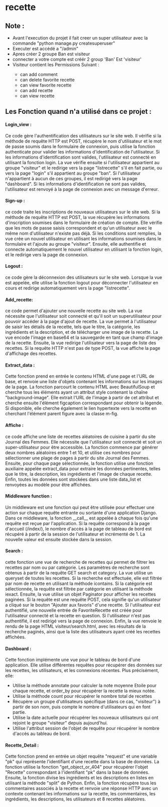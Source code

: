 # recette
<h2>Note :</h2>
<ul>
  <li>Avant l'execution du projet il fait creer un super utilisateur avec la commande "python manage.py createsuperuser"</li>
  <li>Executer est accédé a "/admin"</li>
  <li>Apres créer 2 groupe Ban est visiteur </li>
  <li>connecter a votre compte est créér 2 group 'Ban' Est 'visiteur'</li>
  <li>Visiteur contient les Permissions Suivant :</li>
  <ul>
    <li>can add comment</li>
    <li>can delete favorite recette</li>
    <li>can view favorite recette</li>
    <li>can add recette</li>
    <li>can view recette</li>
   </ul>
</ul>


<h2>Les Fonction quand n'a utilisé dans ce projet :</h2>

<h4>Login_view :</h4>
<p>Ce code gère l'authentification des utilisateurs sur le site web. Il vérifie si la méthode de
requête HTTP est POST, récupère le nom d'utilisateur et le mot de passe soumis dans le
formulaire de connexion, puis utilise la fonction authenticate pour valider les informations
d'identification de l'utilisateur. Si les informations d'identification sont valides, l'utilisateur
est connecté en utilisant la fonction login. La vue vérifie ensuite si l'utilisateur appartient
au groupe "visiteur" et le redirige vers la page "listrecette" s'il en fait partie, ou vers la page
"login" s'il appartient au groupe "ban". Si l'utilisateur n'appartient à aucun de ces groupes, il
est redirigé vers la page "dashboard". Si les informations d'identification ne sont pas valides,
l'utilisateur est renvoyé à la page de connexion avec un message d'erreur.</p>

<h4>Sign-up :</h4>
<p>ce code traite les inscriptions de nouveaux utilisateurs sur le site web. Si la méthode de
requête HTTP est POST, la vue récupère les informations d'inscription soumises dans le
formulaire de création de compte. Elle vérifie que les mots de passe saisis correspondent et
qu'un utilisateur avec le même nom d'utilisateur n'existe pas déjà. Si les conditions sont
remplies, la vue crée un nouvel utilisateur en utilisant les informations soumises dans le
formulaire et l'ajoute au groupe "visiteur". Ensuite, elle authentifie et connecte
automatiquement le nouvel utilisateur en utilisant la fonction login, et le redirige vers la
page de connexion.
</p>

<h4>Logout :</h4>
<p>ce code gère la déconnexion des utilisateurs sur le site web. Lorsque la vue est appelée, elle
utilise la fonction logout pour déconnecter l'utilisateur en cours et redirige
automatiquement vers la page "listrecette".
</p>

<h4>Add_recette:</h4>
<p>ce code permet d'ajouter une nouvelle recette au site web. La vue nécessite que l'utilisateur
soit connecté et qu'il soit un superutilisateur pour pouvoir accéder à la page d'ajout de
recette. La vue permet à l'utilisateur de saisir les détails de la recette, tels que le titre, la
catégorie, les ingrédients et la description, et de télécharger une image de la recette. La vue
encode l'image en base64 et la sauvegarde en tant que champ d'image de la recette.
Ensuite, la vue redirige l'utilisateur vers la page de liste des recettes. Si la requête HTTP n'est
pas de type POST, la vue affiche la page d'affichage des recettes.</p>


<h4>Extract_data :</h4>
<p>Cette fonction prend en entrée le contenu HTML d'une page et l'URL de base, et renvoie
une liste d'objets contenant les informations sur les images de la page.
La fonction parcourt le contenu HTML avec BeautifulSoup et cherche tous les éléments
ayant un attribut style contenant la chaîne "background-image". Elle extrait l'URL de
l'image à partir de cet attribut et cherche ensuite l'élément figcaption correspondant
pour obtenir la légende. Si disponible, elle cherche également le lien hypertexte vers la
recette en cherchant l'élément parent figure avec la classe m-fig.</p>

<h4>Affiche :</h4>
<p>ce code affiche une liste de recettes aléatoires de cuisine à partir du site Journal des
Femmes. Elle nécessite que l'utilisateur soit connecté et soit un super-utilisateur pour être
accessible.
La fonction commence par générer deux nombres aléatoires entre 1 et 10, et utilise ces
nombres pour sélectionner une plage de pages à partir du site Journal des Femmes. Ensuite,
pour chaque page sélectionnée, la fonction utilise une fonction auxiliaire appelée
extract_data pour extraire les données pertinentes, telles que le titre, la description, les
ingrédients et l'image de chaque recette.
Enfin, toutes les données sont stockées dans une liste data_list et renvoyées au modèle
pour être affichées.</p>

<h4>Middleware function :</h4>
<p>Un middleware est une fonction qui peut être utilisée pour effectuer une action sur chaque
requête entrante ou sortante d'une application Django.
Dans ce middleware, la fonction __call__ est appelée à chaque fois qu'une requête est
reçue par l'application. Si la requête correspond à la page d'accueil (/index/), le nombre
d'accès à la page de tableau de bord est récupéré à partir de la session de l'utilisateur et
incrémenté de 1. La nouvelle valeur est ensuite stockée dans la session.</p>

<h4>Search :</h4>
<p>cette fonction une vue de recherche de recettes qui permet de filtrer les recettes par nom
ou par catégorie. Les paramètres de recherche sont obtenus à partir de la requête GET
search et category.
La vue utilise un queryset de toutes les recettes. Si la recherche est effectuée, elle est
filtrée par nom de recette en utilisant la méthode icontains. Si la catégorie est
sélectionnée, la requête est filtrée par catégorie en utilisant la méthode iexact.
Ensuite, la vue utilise un objet Paginator pour afficher les recettes paginées. Si la requête
est une requête POST, cela signifie qu'un utilisateur a cliqué sur le bouton "Ajouter aux
favoris" d'une recette. Si l'utilisateur est authentifié, une nouvelle entrée de
FavoriteRecette est créée pour l'utilisateur connecté et la recette en question. Si
l'utilisateur n'est pas authentifié, il est redirigé vers la page de connexion.
Enfin, la vue renvoie le rendu de la page HTML visiteur/search.html, avec les résultats
de la recherche paginés, ainsi que la liste des utilisateurs ayant créé les recettes affichées.
</p>

<h4>Dashboard :</h4>
<p>Cette fonction implémente une vue pour le tableau de bord d'une application. Elle utilise
différentes requêtes pour récupérer des données sur les recettes, les utilisateurs, et les
connexions récentes. Plus précisément, elle:
<ul>
  <li>Utilise la méthode annotate pour calculer la note moyenne Etoile pour chaque
  recette, et order_by pour récupérer la recette la mieux notée.</li>
  <li>Utilise la méthode count pour récupérer le nombre total de recettes</li>
  <li>Récupère un groupe d'utilisateurs spécifique (dans ce cas, "visiteur") à partir de son
  nom, puis compte le nombre d'utilisateurs qui en font partie.</li>
  <li>Utilise la date actuelle pour récupérer les nouveaux utilisateurs qui ont rejoint le
  groupe "visiteur" depuis aujourd'hui.</li>
  <li>Utilise l'attribut session de l'objet de requête pour récupérer le nombre d'accès au
  tableau de bord.</li>
</ul>
</p>

<h4>Recette_Detail :</h4>
<p>Cette fonction prend en entrée un objet requête "request" et une variable "pk" qui
représente l'identifiant d'une recette dans la base de données. La fonction utilise la fonction
"get_object_or_404" pour récupérer l'objet "Recette" correspondant à l'identifiant "pk"
dans la base de données. Ensuite, la fonction divise les ingrédients et les descriptions en
listes en utilisant la méthode "split" de Python. Enfin, la fonction récupère tous les
commentaires associés à la recette et renvoie une réponse HTTP avec un contexte
contenant les informations sur la recette, les commentaires, les ingrédients, les
descriptions, les utilisateurs et 8 recettes aléatoires.</p>
